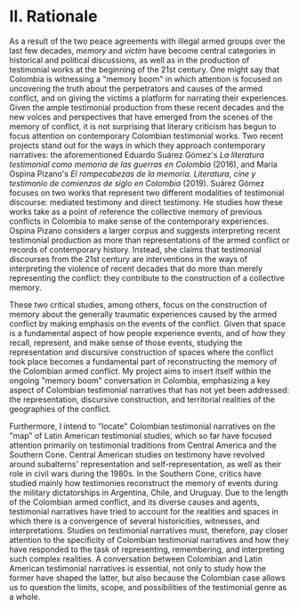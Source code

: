 # II. Rationale

As a result of the two peace agreements with illegal armed groups over the last few decades, *memory* and *victim* have become central categories in historical and political discussions, as well as in the production of testimonial works at the beginning of the 21st century. One might say that Colombia is witnessing a "memory boom" in which attention is focused on uncovering the truth about the perpetrators and causes of the armed conflict, and on giving the victims a platform for narrating their experiences. Given the ample testimonial production from these recent decades and the new voices and perspectives that have emerged from the scenes of the memory of conflict, it is not surprising that literary criticism has begun to focus attention on contemporary Colombian testimonial works. Two recent projects stand out for the ways in which they approach contemporary narratives: the aforementioned Eduardo Suárez Gómez's *La literatura testimonial como memoria de las guerras en Colombia* (2016), and María Ospina Pizano's *El rompecabezas de la memoria. Literatura, cine y testimonio de comienzos de siglo en Colombia* (2019). Suárez Gómez focuses on two works that represent two different modalities of testimonial discourse: mediated testimony and direct testimony. He studies how these works take as a point of reference the collective memory of previous conflicts in Colombia to make sense of the contemporary experiences. Ospina Pizano considers a larger corpus and suggests interpreting recent testimonial production as more than representations of the armed conflict or records of contemporary history. Instead, she claims that testimonial discourses from the 21st century are interventions in the ways of interpreting the violence of recent decades that do more than merely representing the conflict: they contribute to the construction of a collective memory.

These two critical studies, among others, focus on the construction of memory about the generally traumatic experiences caused by the armed conflict by making emphasis on the events of the conflict. Given that space is a fundamental aspect of how people experience events, and of how they recall, represent, and make sense of those events, studying the representation and discursive construction of spaces where the conflict took place becomes a fundamental part of reconstructing the memory of the Colombian armed conflict. My project aims to insert itself within the ongoing "memory boom" conversation in Colombia, emphasizing a key aspect of Colombian testimonial narratives that has not yet been addressed: the representation, discursive construction, and territorial realities of the geographies of the conflict.

Furthermore, I intend to "locate" Colombian testimonial narratives on the "map" of Latin American testimonial studies, which so far have focused attention primarily on testimonial traditions from Central America and the Southern Cone. Central American studies on testimony have revolved around subalterns' representation and self-representation, as well as their role in civil wars during the 1980s. In the Southern Cone, critics have studied mainly how testimonies reconstruct the memory of events during the military dictatorships in Argentina, Chile, and Uruguay. Due to the length of the Colombian armed conflict, and its diverse causes and agents, testimonial narratives have tried to account for the realities and spaces in which there is a convergence of several historicities, witnesses, and interpretations. Studies on testimonial narratives must, therefore, pay closer attention to the specificity of Colombian testimonial narratives and how they have responded to the task of representing, remembering, and interpreting such complex realities. A conversation between Colombian and Latin American testimonial narratives is essential, not only to study how the former have shaped the latter, but also because the Colombian case allows us to question the limits, scope, and possibilities of the testimonial genre as a whole.
